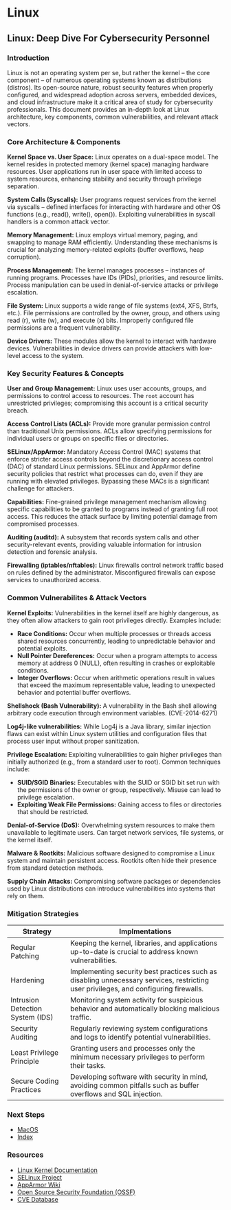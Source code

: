 # Linux

## Linux: Deep Dive For Cybersecurity Personnel

### Introduction
Linux is not an operating system per se, but rather the kernel – the core component – of numerous operating systems known as distributions (distros). Its open-source nature, robust security features when properly configured, and widespread adoption across servers, embedded devices, and cloud infrastructure make it a critical area of study for cybersecurity professionals. This document provides an in-depth look at Linux architecture, key components, common vulnerabilities, and relevant attack vectors.

### Core Architecture & Components
**Kernel Space vs. User Space:** Linux operates on a dual-space model. The kernel resides in protected memory (kernel space) managing hardware resources. User applications run in user space with limited access to system resources, enhancing stability and security through privilege separation.

**System Calls (Syscalls):** User programs request services from the kernel via syscalls – defined interfaces for interacting with hardware and other OS functions (e.g., read(), write(), open()). Exploiting vulnerabilities in syscall handlers is a common attack vector.

**Memory Management:** Linux employs virtual memory, paging, and swapping to manage RAM efficiently. Understanding these mechanisms is crucial for analyzing memory-related exploits (buffer overflows, heap corruption).

**Process Management:** The kernel manages processes – instances of running programs. Processes have IDs (PIDs), priorities, and resource limits. Process manipulation can be used in denial-of-service attacks or privilege escalation.

**File System:** Linux supports a wide range of file systems (ext4, XFS, Btrfs, etc.). File permissions are controlled by the owner, group, and others using read (r), write (w), and execute (x) bits. Improperly configured file permissions are a frequent vulnerability.

**Device Drivers:** These modules allow the kernel to interact with hardware devices. Vulnerabilities in device drivers can provide attackers with low-level access to the system.

### Key Security Features & Concepts
**User and Group Management:** Linux uses user accounts, groups, and permissions to control access to resources. The `root` account has unrestricted privileges; compromising this account is a critical security breach.

**Access Control Lists (ACLs):** Provide more granular permission control than traditional Unix permissions. ACLs allow specifying permissions for individual users or groups on specific files or directories.

**SELinux/AppArmor:** Mandatory Access Control (MAC) systems that enforce stricter access controls beyond the discretionary access control (DAC) of standard Linux permissions. SELinux and AppArmor define security policies that restrict what processes can do, even if they are running with elevated privileges. Bypassing these MACs is a significant challenge for attackers.

**Capabilities:** Fine-grained privilege management mechanism allowing specific capabilities to be granted to programs instead of granting full root access. This reduces the attack surface by limiting potential damage from compromised processes.

**Auditing (auditd):** A subsystem that records system calls and other security-relevant events, providing valuable information for intrusion detection and forensic analysis.

**Firewalling (iptables/nftables):** Linux firewalls control network traffic based on rules defined by the administrator. Misconfigured firewalls can expose services to unauthorized access.

### Common Vulnerabilites & Attack Vectors
**Kernel Exploits:** Vulnerabilities in the kernel itself are highly dangerous, as they often allow attackers to gain root privileges directly. Examples include:
  - **Race Conditions:** Occur when multiple processes or threads access shared resources concurrently, leading to unpredictable behavior and potential exploits.
  - **Null Pointer Dereferences:** Occur when a program attempts to access memory at address 0 (NULL), often resulting in crashes or exploitable conditions.
  - **Integer Overflows:** Occur when arithmetic operations result in values that exceed the maximum representable value, leading to unexpected behavior and potential buffer overflows.

**Shellshock (Bash Vulnerability):** A vulnerability in the Bash shell allowing arbitrary code execution through environment variables. (CVE-2014-6271)

**Log4j-like vulnerabilities:** While Log4j is a Java library, similar injection flaws can exist within Linux system utilities and configuration files that process user input without proper sanitization.

**Privilege Escalation:** Exploiting vulnerabilities to gain higher privileges than initially authorized (e.g., from a standard user to root). Common techniques include:
  - **SUID/SGID Binaries:** Executables with the SUID or SGID bit set run with the permissions of the owner or group, respectively. Misuse can lead to privilege escalation.
  - **Exploiting Weak File Permissions:** Gaining access to files or directories that should be restricted.

**Denial-of-Service (DoS):** Overwhelming system resources to make them unavailable to legitimate users. Can target network services, file systems, or the kernel itself.

**Malware & Rootkits:** Malicious software designed to compromise a Linux system and maintain persistent access. Rootkits often hide their presence from standard detection methods.

**Supply Chain Attacks:** Compromising software packages or dependencies used by Linux distributions can introduce vulnerabilities into systems that rely on them.

### Mitigation Strategies
| Strategy | Implmentations |
|---|---|
| Regular Patching | Keeping the kernel, libraries, and applications up-to-date is crucial to address known vulnerabilities. |
| Hardening | Implementing security best practices such as disabling unnecessary services, restricting user privileges, and configuring firewalls. |
| Intrusion Detection System (IDS) |  Monitoring system activity for suspicious behavior and automatically blocking malicious traffic. |
| Security Auditing | Regularly reviewing system configurations and logs to identify potential vulnerabilities. |
| Least Privilege Principle | Granting users and processes only the minimum necessary privileges to perform their tasks. |
| Secure Coding Practices | Developing software with security in mind, avoiding common pitfalls such as buffer overflows and SQL injection. |

### Next Steps
- [MacOS](https://github.com/Sisu-Sus/CyberSec-RoadMap/blob/main/Operating_Systems/macos.md)
- [Index](https://github.com/Sisu-Sus/CyberSec-RoadMap/blob/main/index.md)

### Resources
- [Linux Kernel Documentation](https://www.kernel.org/doc/)
- [SELinux Project](https://selinux.org/)
- [AppArmor Wiki](https://apparmor.net/wiki/Main_Page)
- [Open Source Security Foundation (OSSF)](https://www.ossf.org/)
- [CVE Database](https://cve.mitre.org/)
